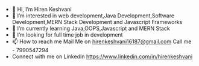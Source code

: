- 👋 Hi, I’m Hiren Keshvani
- 👀 I’m interested in web development,Java Development,Software Development,MERN Stack Development and Javascript Frameworks
- 🌱 I’m currently learning Java,OOPS,Javascript and MERN Stack
- 💞️ I’m looking for full time job in development
- 📫 How to reach me 
Mail Me on hirenkeshvani16187@gmail.com
Call me - 7990547294
- Connect with me on LinkedIn https://www.linkedin.com/in/hirenkeshvani

<!---
HirenHKeshvani/HirenHKeshvani is a ✨ special ✨ repository because its `README.md` (this file) appears on your GitHub profile.
You can click the Preview link to take a look at your changes.
--->
